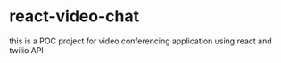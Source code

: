 # react-video-chat
this is a POC project for video conferencing application using react and twilio API
